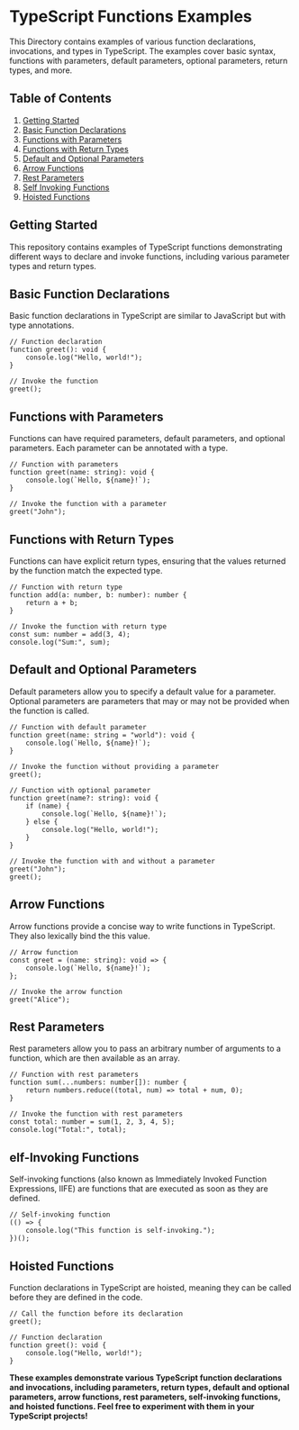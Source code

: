 # TypeScript Functions Examples

This Directory contains examples of various function declarations, invocations, and types in TypeScript. The examples cover basic syntax, functions with parameters, default parameters, optional parameters, return types, and more.

## Table of Contents
1. [Getting Started](#getting-started)
2. [Basic Function Declarations](#basic-function-declarations)
3. [Functions with Parameters](#functions-with-parameters)
4. [Functions with Return Types](#functions-with-return-types)
5. [Default and Optional Parameters](#default-and-optional-parameters)
6. [Arrow Functions](#arrow-functions)
7. [Rest Parameters](#rest-parameters)
8. [Self Invoking Functions](#self-invoking-functions)
9. [Hoisted Functions](#hoisted-functions)

## Getting Started

This repository contains examples of TypeScript functions demonstrating different ways to declare and invoke functions, including various parameter types and return types.

## Basic Function Declarations
Basic function declarations in TypeScript are similar to JavaScript but with type annotations.

```
// Function declaration
function greet(): void {
    console.log("Hello, world!");
}

// Invoke the function
greet();

```
## Functions with Parameters
Functions can have required parameters, default parameters, and optional parameters. Each parameter can be annotated with a type.

```
// Function with parameters
function greet(name: string): void {
    console.log(`Hello, ${name}!`);
}

// Invoke the function with a parameter
greet("John");

```
## Functions with Return Types
Functions can have explicit return types, ensuring that the values returned by the function match the expected type.

```
// Function with return type
function add(a: number, b: number): number {
    return a + b;
}

// Invoke the function with return type
const sum: number = add(3, 4);
console.log("Sum:", sum);

```
## Default and Optional Parameters
Default parameters allow you to specify a default value for a parameter. Optional parameters are parameters that may or may not be provided when the function is called.

```
// Function with default parameter
function greet(name: string = "world"): void {
    console.log(`Hello, ${name}!`);
}

// Invoke the function without providing a parameter
greet();

// Function with optional parameter
function greet(name?: string): void {
    if (name) {
        console.log(`Hello, ${name}!`);
    } else {
        console.log("Hello, world!");
    }
}

// Invoke the function with and without a parameter
greet("John");
greet();

```
## Arrow Functions
Arrow functions provide a concise way to write functions in TypeScript. They also lexically bind the this value.

```
// Arrow function
const greet = (name: string): void => {
    console.log(`Hello, ${name}!`);
};

// Invoke the arrow function
greet("Alice");

```
## Rest Parameters
Rest parameters allow you to pass an arbitrary number of arguments to a function, which are then available as an array.

```
// Function with rest parameters
function sum(...numbers: number[]): number {
    return numbers.reduce((total, num) => total + num, 0);
}

// Invoke the function with rest parameters
const total: number = sum(1, 2, 3, 4, 5);
console.log("Total:", total);

```
## elf-Invoking Functions
Self-invoking functions (also known as Immediately Invoked Function Expressions, IIFE) are functions that are executed as soon as they are defined.

```
// Self-invoking function
(() => {
    console.log("This function is self-invoking.");
})();

```
## Hoisted Functions
Function declarations in TypeScript are hoisted, meaning they can be called before they are defined in the code.

```
// Call the function before its declaration
greet();

// Function declaration
function greet(): void {
    console.log("Hello, world!");
}

```
**These examples demonstrate various TypeScript function declarations and invocations, including parameters, return types, default and optional parameters, arrow functions, rest parameters, self-invoking functions, and hoisted functions. Feel free to experiment with them in your TypeScript projects!**
